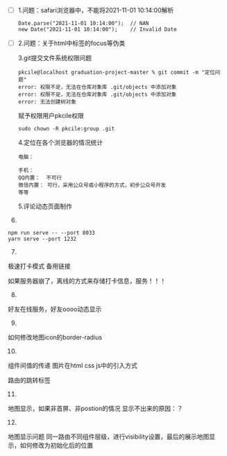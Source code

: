 <!--
 * @Author: your name
 * @Date: 2021-10-31 11:06:03
 * @LastEditTime: 2021-11-26 16:17:00
 * @LastEditors: Please set LastEditors
 * @Description: 打开koroFileHeader查看配置 进行设置: https://github.com/OBKoro1/koro1FileHeader/wiki/%E9%85%8D%E7%BD%AE
 * @FilePath: /graduation-project-master/doc/temp.md
-->
- [ ] 1.问题：safari浏览器中，不能将2021-11-01 10:14:00解析

  ```
  Date.parse("2021-11-01 10:14:00");  // NAN
  new Date("2021-11-01 10:14:00");    // Invalid Date
  ```

- [ ] 2.问题：关于html中标签的focus等伪类

  3.git提交文件系统权限问题

  ```
  pkcile@localhost graduation-project-master % git commit -m "定位问题"
  error: 权限不足，无法在仓库对象库 .git/objects 中添加对象
  error: 权限不足，无法在仓库对象库 .git/objects 中添加对象
  error: 无法创建树对象
  ```

  赋予权限用户pkcile权限

  ```
  sudo chown -R pkcile:group .git
  ```

  4.定位在各个浏览器的情况统计

  ```
  电脑：
  
  手机：
  QQ内置：  不可行
  微信内置： 可行，采用公众号或小程序的方式，初步公众号开发
  等等
  
  ```

  5.评论动态页面制作


6. 
```
npm run serve -- --port 8033  
yarn serve --port 1232
```

7.
极速打卡模式
备用链接

如果服务器崩了，离线的方式来存储打卡信息，服务！！！

8.
好友在线服务，好友oooo动态显示

9.
如何修改地图icon的border-radius

10.
组件间值的传递
图片在html css js中的引入方式

路由的跳转标签

11.
地图显示，如果非首屏、非postion的情况
显示不出来的原因：？


12.
地图显示问题
同一路由不同组件层级，进行visibility设置，最后的展示地图显示，如何修改为初始化后的位置